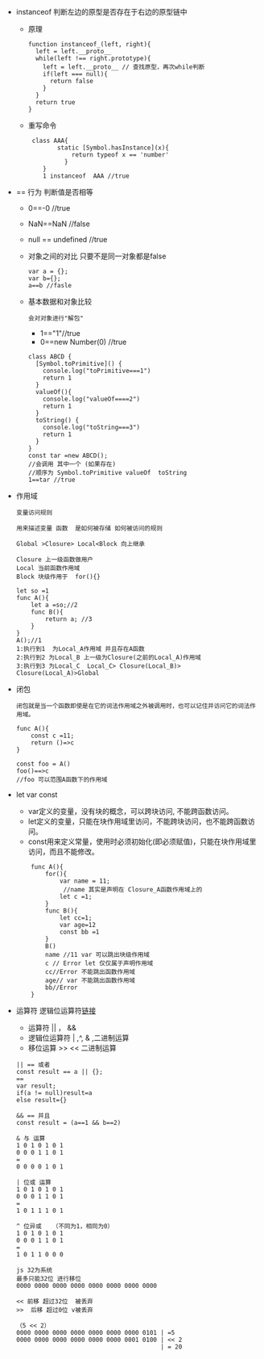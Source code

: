 * instanceof 判断左边的原型是否存在于右边的原型链中
	* 原理
		
		```
		function instanceof_(left, right){
		  left = left.__proto__
		  while(left !== right.prototype){
		    left = left.__proto__ // 查找原型，再次while判断
		    if(left === null){
		      return false
		    }
		  }
		  return true
		}
		```
	* 重写命令
		
		```
		 class AAA{
	            static [Symbol.hasInstance](x){
	                return typeof x == 'number'
	      	      }
	        }
	        1 instanceof  AAA //true
		```
	
*  == 行为 判断值是否相等
	
	* 0==-0 //true
	* NaN==NaN //false
	* null == undefined //true
	* 对象之间的对比 只要不是同一对象都是false
		
		```
		var a = {};
		var b={};
		a==b //fasle
		```
	* 基本数据和对象比较 

		```
		会对对象进行"解包"
		```
		* 1=="1"//true
		* 0==new Number(0) //true

		```
		class ABCD {
		  [Symbol.toPrimitive]() { 
		    console.log("toPrimitive===1")
		    return 1 
		  }
		  valueOf(){
		    console.log("valueOf====2")
		    return 1
		  }
		  toString() {
		    console.log("toString===3")
		    return 1
		  }
		}
		const tar =new ABCD();
		//会调用 其中一个 (如果存在)
		//顺序为 Symbol.toPrimitive valueOf  toString
		1==tar //true
		
		```
		
* 作用域

	```
	变量访问规则
	
	用来描述变量 函数  是如何被存储 如何被访问的规则
	
	Global >Closure> Local<Block 向上继承
	
	Closure 上一级函数做用户
	Local 当前函数作用域
	Block 块级作用于  for(){}
	```
	```
	let so =1
	func A(){
		let a =so;//2
		func B(){
			return a; //3
		}
	}
	A();//1
	1:执行到1  为Local_A作用域 并且存在A函数
	2:执行到2 为Local_B 上一级为Closure(之前的Local_A)作用域
	3:执行到3 为Local_C  Local_C> Closure(Local_B)> Closure(Local_A)>Global
	```
* 闭包

	```
	闭包就是当一个函数即使是在它的词法作用域之外被调用时，也可以记住并访问它的词法作用域。
	```
	```
	func A(){
		const c =11;
		return ()=>c
	}
	
	const foo = A()
	foo()==>c
	//foo 可以范围A函数下的作用域
	```
	
* let var const 

	* var定义的变量，没有块的概念，可以跨块访问, 不能跨函数访问。
	* let定义的变量，只能在块作用域里访问，不能跨块访问，也不能跨函数访问。
	* const用来定义常量，使用时必须初始化(即必须赋值)，只能在块作用域里访问，而且不能修改。

	```
		func A(){
			for(){
				var name = 11;
				 //name 其实是声明在 Closure_A函数作用域上的
				let c =1;
			}
			func B(){
				let cc=1;
				var age=12
				const bb =1
			}
			B()
			name //11 var 可以跳出块级作用域
			c // Error let 仅仅属于声明作用域
			cc//Error 不能跳出函数作用域
			age// var 不能跳出函数作用域
			bb//Error
		}
	
	```
	
* 运算符  逻辑位运算符[链接](http://c.biancheng.net/view/5469.html)

	* 运算符 || ， &&
	* 逻辑位运算符 | ,^, & ,二进制运算
	* 移位运算 >> << 二进制运算

	```
	|| == 或者
	const result == a || {}; 
	==
	var result;
	if(a != null)result=a
	else result={}
	
	&& == 并且
	const result = (a==1 && b==2)
	```
	
	```
	& 与 运算
	1 0 1 0 1 0 1
	0 0 0 1 1 0 1 
	=
	0 0 0 0 1 0 1
	
	| 位或 运算
	1 0 1 0 1 0 1 
	0 0 0 1 1 0 1 
	=
	1 0 1 1 1 0 1  
	
	^ 位异或	（不同为1，相同为0）
	1 0 1 0 1 0 1
	0 0 0 1 1 0 1 
	=
	1 0 1 1 0 0 0
	
	```
	
	```
	js 32为系统
	最多只能32位 进行移位
	0000 0000 0000 0000 0000 0000 0000 0000
	 
	<< 前移 超过32位  被丢弃
	>>  后移 超过0位 v被丢弃
	
	（5 << 2）
	0000 0000 0000 0000 0000 0000 0000 0101 | =5
	0000 0000 0000 0000 0000 0000 0001 0100 | << 2
											| = 20
	```
	